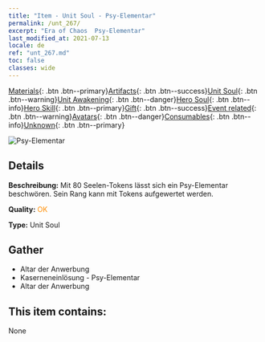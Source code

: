 ```yaml
---
title: "Item - Unit Soul - Psy-Elementar"
permalink: /unt_267/
excerpt: "Era of Chaos  Psy-Elementar"
last_modified_at: 2021-07-13
locale: de
ref: "unt_267.md"
toc: false
classes: wide
---
```

 [Materials](/ItemsDE/){: .btn .btn--primary}[Artifacts](/ItemsDE/Artifacts/){: .btn .btn--success}[Unit Soul](/ItemsDE/UnitSoul/){: .btn .btn--warning}[Unit Awakening](/ItemsDE/UnitAwakening/){: .btn .btn--danger}[Hero Soul](/ItemsDE/HeroSoul/){: .btn .btn--info}[Hero Skill](/ItemsDE/HeroSkill/){: .btn .btn--primary}[Gift](/ItemsDE/Gift/){: .btn .btn--success}[Event related](/ItemsDE/Events/){: .btn .btn--warning}[Avatars](/ItemsDE/Avatars/){: .btn .btn--danger}[Consumables](/ItemsDE/Consumables/){: .btn .btn--info}[Unknown](/ItemsDE/Unknown/){: .btn .btn--primary}

 ![Psy-Elementar](/images/u/ti_jingshenyuansu.jpg)

## Details
 **Beschreibung:** Mit 80 Seelen-Tokens lässt sich ein Psy-Elementar beschwören. Sein Rang kann mit Tokens aufgewertet werden.

 **Quality:** <span style="color: #FF8C00">OK</span>

 **Type:** Unit Soul

## Gather

*    Altar der Anwerbung 
*    Kaserneneinlösung - Psy-Elementar 
*    Altar der Anwerbung 

## This item contains:

  None

